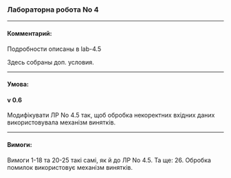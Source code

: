 ### Лабораторна робота No 4

----
#### Комментарий:

Подробности описаны в lab-4.5

Здесь собраны доп. условия.

----
#### Умова: 
#### v 0.6
Модифікувати ЛР No 4.5 так, щоб обробка некоректних вхідних даних використовувала
механізм винятків.

----
#### Вимоги:
Вимоги 1-18 та 20-25 такі самі, як й до ЛР No 4.5. Та ще:
26. Обробка помилок використовує механізм винятків.